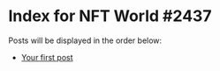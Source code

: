 # Index for NFT World #2437
Posts will be displayed in the order below:

- [Your first post](./001-first.md)

